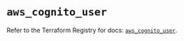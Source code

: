 # `aws_cognito_user`

Refer to the Terraform Registry for docs: [`aws_cognito_user`](https://registry.terraform.io/providers/hashicorp/aws/5.93.0/docs/resources/cognito_user).
